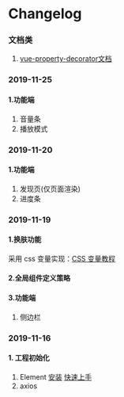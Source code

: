 # Changelog

### 文档类

1. [vue-property-decorator文档](https://github.com/kaorun343/vue-property-decorator)

### 2019-11-25

#### 1.功能端

1. 音量条
2. 播放模式

### 2019-11-20

#### 1.功能端

1. 发现页(仅页面渲染)
2. 进度条

### 2019-11-19

#### 1.换肤功能

采用 css 变量实现：[CSS 变量教程](http://www.ruanyifeng.com/blog/2017/05/css-variables.html)

#### 2.全局组件定义策略

#### 3.功能端

1. 侧边栏

### 2019-11-16

#### 1. 工程初始化

1.  Element [安装](https://element.eleme.cn/#/zh-CN/component/installation) [快速上手](https://element.eleme.cn/#/zh-CN/component/quickstart)
2.  axios

